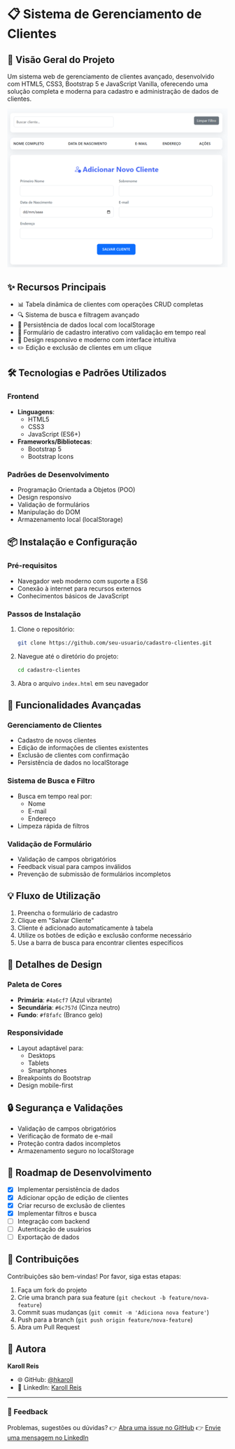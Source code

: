 # 📋 Sistema de Gerenciamento de Clientes

## 🚀 Visão Geral do Projeto

Um sistema web de gerenciamento de clientes avançado, desenvolvido com HTML5, CSS3, Bootstrap 5 e JavaScript Vanilla, oferecendo uma solução completa e moderna para cadastro e administração de dados de clientes.

![Captura de Tela do Projeto](/img/projeto.png)

## ✨ Recursos Principais

- 📊 Tabela dinâmica de clientes com operações CRUD completas
- 🔍 Sistema de busca e filtragem avançado
- 💾 Persistência de dados local com localStorage
- 📝 Formulário de cadastro interativo com validação em tempo real
- 🎨 Design responsivo e moderno com interface intuitiva
- ✏️ Edição e exclusão de clientes em um clique

## 🛠 Tecnologias e Padrões Utilizados

### Frontend
- **Linguagens**: 
  - HTML5
  - CSS3
  - JavaScript (ES6+)
- **Frameworks/Bibliotecas**:
  - Bootstrap 5
  - Bootstrap Icons

### Padrões de Desenvolvimento
- Programação Orientada a Objetos (POO)
- Design responsivo
- Validação de formulários
- Manipulação do DOM
- Armazenamento local (localStorage)

## 📦 Instalação e Configuração

### Pré-requisitos

- Navegador web moderno com suporte a ES6
- Conexão à internet para recursos externos
- Conhecimentos básicos de JavaScript

### Passos de Instalação

1. Clone o repositório:
   ```bash
   git clone https://github.com/seu-usuario/cadastro-clientes.git
   ```

2. Navegue até o diretório do projeto:
   ```bash
   cd cadastro-clientes
   ```

3. Abra o arquivo `index.html` em seu navegador

## 🔧 Funcionalidades Avançadas

### Gerenciamento de Clientes
- Cadastro de novos clientes
- Edição de informações de clientes existentes
- Exclusão de clientes com confirmação
- Persistência de dados no localStorage

### Sistema de Busca e Filtro
- Busca em tempo real por:
  - Nome
  - E-mail
  - Endereço
- Limpeza rápida de filtros

### Validação de Formulário
- Validação de campos obrigatórios
- Feedback visual para campos inválidos
- Prevenção de submissão de formulários incompletos

## 💡 Fluxo de Utilização

1. Preencha o formulário de cadastro
2. Clique em "Salvar Cliente"
3. Cliente é adicionado automaticamente à tabela
4. Utilize os botões de edição e exclusão conforme necessário
5. Use a barra de busca para encontrar clientes específicos

## 🎨 Detalhes de Design

### Paleta de Cores
- **Primária**: `#4a6cf7` (Azul vibrante)
- **Secundária**: `#6c757d` (Cinza neutro)
- **Fundo**: `#f8fafc` (Branco gelo)

### Responsividade
- Layout adaptável para:
  - Desktops
  - Tablets
  - Smartphones
- Breakpoints do Bootstrap
- Design mobile-first

## 🔒 Segurança e Validações

- Validação de campos obrigatórios
- Verificação de formato de e-mail
- Proteção contra dados incompletos
- Armazenamento seguro no localStorage

## 🚧 Roadmap de Desenvolvimento

- [x] Implementar persistência de dados
- [x] Adicionar opção de edição de clientes
- [x] Criar recurso de exclusão de clientes
- [x] Implementar filtros e busca
- [ ] Integração com backend
- [ ] Autenticação de usuários
- [ ] Exportação de dados

## 🤝 Contribuições

Contribuições são bem-vindas! Por favor, siga estas etapas:

1. Faça um fork do projeto
2. Crie uma branch para sua feature (`git checkout -b feature/nova-feature`)
3. Commit suas mudanças (`git commit -m 'Adiciona nova feature'`)
4. Push para a branch (`git push origin feature/nova-feature`)
5. Abra um Pull Request

## 👥 Autora

**Karoll Reis**
- 🌐 GitHub: [@hkaroll](https://github.com/hkaroll)
- 💼 LinkedIn: [Karoll Reis](https://www.linkedin.com/in/karollreis/)

---

### 💌 Feedback

Problemas, sugestões ou dúvidas? 
👉 [Abra uma issue no GitHub](https://github.com/seu-usuario/cadastro-clientes/issues)
👉 [Envie uma mensagem no LinkedIn](https://www.linkedin.com/in/karollreis/)